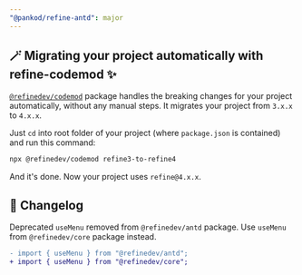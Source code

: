 ```yaml
---
"@pankod/refine-antd": major
---
```


## 🪄 Migrating your project automatically with refine-codemod ✨

[`@refinedev/codemod`](https://github.com/refinedev/refine/tree/master/packages/codemod) package handles the breaking changes for your project automatically, without any manual steps. It migrates your project from `3.x.x` to `4.x.x`.

Just `cd` into root folder of your project (where `package.json` is contained) and run this command:

```sh
npx @refinedev/codemod refine3-to-refine4
```

And it's done. Now your project uses `refine@4.x.x`.

## 📝 Changelog

Deprecated `useMenu` removed from `@refinedev/antd` package. Use `useMenu` from `@refinedev/core` package instead.

```diff
- import { useMenu } from "@refinedev/antd";
+ import { useMenu } from "@refinedev/core";
```
